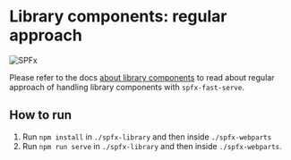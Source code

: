 # Library components: regular approach

![SPFx](https://img.shields.io/badge/SPFx-1.14.0-green.svg)

Please refer to the docs [about library components](../../../docs/LibraryComponents.md) to read about regular approach of handling library components with `spfx-fast-serve`.

## How to run

1. Run `npm install` in `./spfx-library` and then inside `./spfx-webparts`
2. Run `npm run serve` in `./spfx-library` and then inside `./spfx-webparts`.
